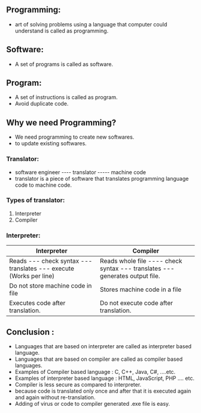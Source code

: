 ## Programming:
- art of solving problems using a language that computer could understand is called as programming.

## Software:
- A set of programs is called as software.

## Program:
- A set of instructions is called as program.
- Avoid duplicate code.

## Why we need Programming?
- We need programming to create new softwares.
- to update existing softwares.

### Translator:
- software engineer  ---- translator ----- machine code
- translator is a piece of software that translates programming language code to machine code.

### Types of translator:
1. Interpreter
2. Compiler

### Interpreter:

|Interpreter | Compiler
|------------|-----------
| Reads --- check syntax --- translates --- execute (Works per line) | Reads whole file ---- check syntax --- translates ---generates output file.
|Do not store machine code in file | Stores machine code in a file
|Executes code after translation.| Do not execute code after translation.

## Conclusion :
- Languages that are based on interpreter are called as interpreter based language.
- Languages that are based on compiler are called as compiler based languages.
- Examples of Compiler based language : C, C++, Java, C#, ....etc.
- Examples of interpreter based language : HTML, JavaScript, PHP .... etc.
- Compiler is less secure as compared to interpreter.
- because code is translated only once and after that it is executed again and again without re-translation.
- Adding of virus or code to compiler generated .exe file is easy.
